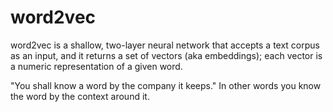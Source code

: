 # word2vec

word2vec is a shallow, two-layer neural network that accepts a text corpus as an input, and it returns a set of vectors (aka embeddings); each vector is a numeric 
representation of a given word.

"You shall know a word by the company it keeps." In other words you know the word by the context around it.
